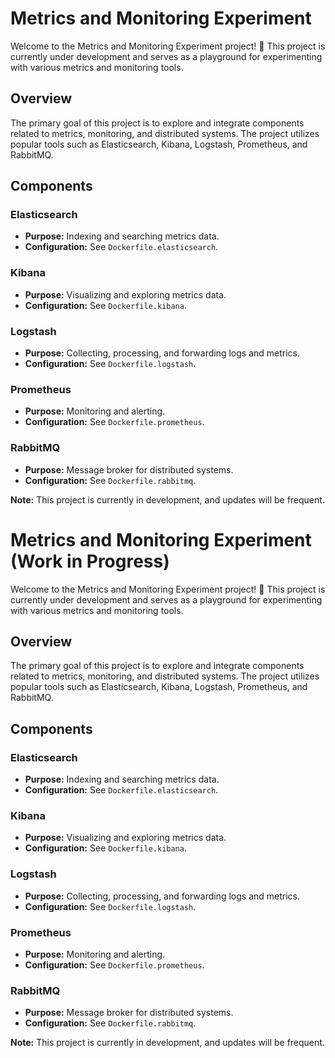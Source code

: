 # Metrics and Monitoring Experiment

Welcome to the Metrics and Monitoring Experiment project! 🚀 This project is currently under development and serves as a playground for experimenting with various metrics and monitoring tools.

## Overview

The primary goal of this project is to explore and integrate components related to metrics, monitoring, and distributed systems. The project utilizes popular tools such as Elasticsearch, Kibana, Logstash, Prometheus, and RabbitMQ.

## Components

### Elasticsearch

- **Purpose:** Indexing and searching metrics data.
- **Configuration:** See `Dockerfile.elasticsearch`.

### Kibana

- **Purpose:** Visualizing and exploring metrics data.
- **Configuration:** See `Dockerfile.kibana`.

### Logstash

- **Purpose:** Collecting, processing, and forwarding logs and metrics.
- **Configuration:** See `Dockerfile.logstash`.

### Prometheus

- **Purpose:** Monitoring and alerting.
- **Configuration:** See `Dockerfile.prometheus`.


### RabbitMQ

- **Purpose:** Message broker for distributed systems.
- **Configuration:** See `Dockerfile.rabbitmq`.

**Note:** This project is currently in development, and updates will be frequent.
# Metrics and Monitoring Experiment (Work in Progress)

Welcome to the Metrics and Monitoring Experiment project! 🚀 This project is currently under development and serves as a playground for experimenting with various metrics and monitoring tools.

## Overview

The primary goal of this project is to explore and integrate components related to metrics, monitoring, and distributed systems. The project utilizes popular tools such as Elasticsearch, Kibana, Logstash, Prometheus, and RabbitMQ.

## Components

### Elasticsearch

- **Purpose:** Indexing and searching metrics data.
- **Configuration:** See `Dockerfile.elasticsearch`.

### Kibana

- **Purpose:** Visualizing and exploring metrics data.
- **Configuration:** See `Dockerfile.kibana`.

### Logstash

- **Purpose:** Collecting, processing, and forwarding logs and metrics.
- **Configuration:** See `Dockerfile.logstash`.

### Prometheus

- **Purpose:** Monitoring and alerting.
- **Configuration:** See `Dockerfile.prometheus`.

### RabbitMQ

- **Purpose:** Message broker for distributed systems.
- **Configuration:** See `Dockerfile.rabbitmq`.

**Note:** This project is currently in development, and updates will be frequent.
